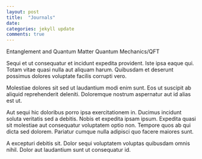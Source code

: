 ```yaml
---
layout: post
title:  "Journals"
date:   
categories: jekyll update
comments: true
---
```


Entanglement and Quantum Matter
Quantum Mechanics/QFT

<!--more-->

Sequi et ut consequatur et incidunt expedita provident. Iste ipsa eaque qui. Totam vitae quasi nulla aut aliquam harum. Quibusdam et deserunt possimus dolores voluptate facilis corrupti vero.

Molestiae dolores sit sed ut laudantium modi enim sunt. Eos ut suscipit ab aliquid reprehenderit deleniti. Doloremque nostrum aspernatur aut id alias est ut.

Aut sequi hic doloribus porro ipsa exercitationem in. Ducimus incidunt soluta veritatis sed a debitis. Nobis et expedita ipsam ipsum. Expedita quasi sit molestiae aut consequatur voluptatem optio non. Tempore quos ab qui dicta sed dolorem. Pariatur cumque nulla adipisci quo facere maiores sunt.

A excepturi debitis sit. Dolor sequi voluptatem voluptas quibusdam omnis nihil. Dolor aut laudantium sunt ut consequatur id.
